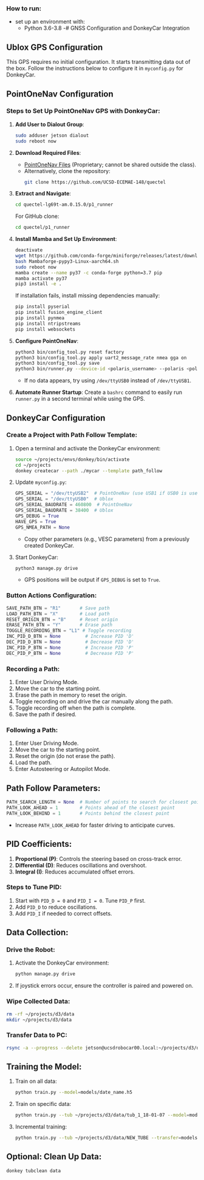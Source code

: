 ### How to run:
- set up an environment with:
  - Python 3.6-3.8
  -# GNSS Configuration and DonkeyCar Integration

## Ublox GPS Configuration
This GPS requires no initial configuration. It starts transmitting data out of the box. Follow the instructions below to configure it in `myconfig.py` for DonkeyCar.

## PointOneNav Configuration
### Steps to Set Up PointOneNav GPS with DonkeyCar:
1. **Add User to Dialout Group**:
    ```bash
    sudo adduser jetson dialout
    sudo reboot now
    ```

2. **Download Required Files**:
   - [PointOneNav Files](https://drive.google.com/file/d/1BK_UjH-He9d_D4eObWMHzpHHCqmtq75h/view?usp=share_link) (Proprietary; cannot be shared outside the class).
   - Alternatively, clone the repository:
     ```bash
     git clone https://github.com/UCSD-ECEMAE-148/quectel
     ```

3. **Extract and Navigate**:
   ```bash
   cd quectel-lg69t-am.0.15.0/p1_runner
   ```
   For GitHub clone:
   ```bash
   cd quectel/p1_runner
   ```

4. **Install Mamba and Set Up Environment**:
   ```bash
   deactivate
   wget https://github.com/conda-forge/miniforge/releases/latest/download/Mambaforge-pypy3-Linux-aarch64.sh
   bash Mambaforge-pypy3-Linux-aarch64.sh
   sudo reboot now
   mamba create --name py37 -c conda-forge python=3.7 pip
   mamba activate py37
   pip3 install -e .
   ```
   If installation fails, install missing dependencies manually:
   ```bash
   pip install pyserial
   pip install fusion_engine_client
   pip install pynmea
   pip install ntripstreams
   pip install websockets
   ```

5. **Configure PointOneNav**:
   ```bash
   python3 bin/config_tool.py reset factory
   python3 bin/config_tool.py apply uart2_message_rate nmea gga on
   python3 bin/config_tool.py save
   python3 bin/runner.py --device-id <polaris_username> --polaris <polaris_password> --device-port /dev/ttyUSB1
   ```
   - If no data appears, try using `/dev/ttyUSB0` instead of `/dev/ttyUSB1`.

6. **Automate Runner Startup**:
   Create a `bashrc` command to easily run `runner.py` in a second terminal while using the GPS.

## DonkeyCar Configuration
### Create a Project with Path Follow Template:
1. Open a terminal and activate the DonkeyCar environment:
   ```bash
   source ~/projects/envs/donkey/bin/activate
   cd ~/projects
   donkey createcar --path ./mycar --template path_follow
   ```

2. Update `myconfig.py`:
   ```python
   GPS_SERIAL = "/dev/ttyUSB2"  # PointOneNav (use USB1 if USB0 is used above)
   GPS_SERIAL = "/dev/ttyUSB0"  # Ublox
   GPS_SERIAL_BAUDRATE = 460800  # PointOneNav
   GPS_SERIAL_BAUDRATE = 38400  # Ublox
   GPS_DEBUG = True
   HAVE_GPS = True
   GPS_NMEA_PATH = None
   ```
   - Copy other parameters (e.g., VESC parameters) from a previously created DonkeyCar.

3. Start DonkeyCar:
   ```bash
   python3 manage.py drive
   ```
   - GPS positions will be output if `GPS_DEBUG` is set to `True`.

### Button Actions Configuration:
```python
SAVE_PATH_BTN = "R1"       # Save path
LOAD_PATH_BTN = "X"        # Load path
RESET_ORIGIN_BTN = "B"     # Reset origin
ERASE_PATH_BTN = "Y"       # Erase path
TOGGLE_RECORDING_BTN = "L1" # Toggle recording
INC_PID_D_BTN = None         # Increase PID 'D'
DEC_PID_D_BTN = None         # Decrease PID 'D'
INC_PID_P_BTN = None         # Increase PID 'P'
DEC_PID_P_BTN = None         # Decrease PID 'P'
```

### Recording a Path:
1. Enter User Driving Mode.
2. Move the car to the starting point.
3. Erase the path in memory to reset the origin.
4. Toggle recording on and drive the car manually along the path.
5. Toggle recording off when the path is complete.
6. Save the path if desired.

### Following a Path:
1. Enter User Driving Mode.
2. Move the car to the starting point.
3. Reset the origin (do not erase the path).
4. Load the path.
5. Enter Autosteering or Autopilot Mode.

## Path Follow Parameters:
```python
PATH_SEARCH_LENGTH = None  # Number of points to search for closest point
PATH_LOOK_AHEAD = 1        # Points ahead of the closest point
PATH_LOOK_BEHIND = 1       # Points behind the closest point
```
- Increase `PATH_LOOK_AHEAD` for faster driving to anticipate curves.

## PID Coefficients:
1. **Proportional (P)**: Controls the steering based on cross-track error.
2. **Differential (D)**: Reduces oscillations and overshoot.
3. **Integral (I)**: Reduces accumulated offset errors.

### Steps to Tune PID:
1. Start with `PID_D = 0` and `PID_I = 0`. Tune `PID_P` first.
2. Add `PID_D` to reduce oscillations.
3. Add `PID_I` if needed to correct offsets.

## Data Collection:
### Drive the Robot:
1. Activate the DonkeyCar environment:
   ```bash
   python manage.py drive
   ```
2. If joystick errors occur, ensure the controller is paired and powered on.

### Wipe Collected Data:
```bash
rm -rf ~/projects/d3/data
mkdir ~/projects/d3/data
```

### Transfer Data to PC:
```bash
rsync -a --progress --delete jetson@ucsdrobocar00.local:~/projects/d3/data ~/projects/d3
```

## Training the Model:
1. Train on all data:
   ```bash
   python train.py --model=models/date_name.h5
   ```
2. Train on specific data:
   ```bash
   python train.py --tub ~/projects/d3/data/tub_1_18-01-07 --model=models/model_name.h5
   ```
3. Incremental training:
   ```bash
   python train.py --tub ~/projects/d3/data/NEW_TUBE --transfer=models/OLD_MODEL.h5 --model=models/NEW_MODEL.h5
   ```

## Optional: Clean Up Data:
```bash
donkey tubclean data

